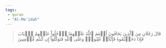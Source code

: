 ```yaml
---
tags: 
 - quran 
 - "Al-Ma'idah"
---
```


> قَالَ رَجُلَانِ مِنَ ٱلَّذِينَ يَخَافُونَ أَنۡعَمَ ٱللَّهُ عَلَيۡهِمَا ٱدۡخُلُواْ عَلَيۡهِمُ ٱلۡبَابَ فَإِذَا دَخَلۡتُمُوهُ فَإِنَّكُمۡ غَٰلِبُونَۚ وَعَلَى ٱللَّهِ فَتَوَكَّلُوٓاْ إِن كُنتُم مُّؤۡمِنِينَ
